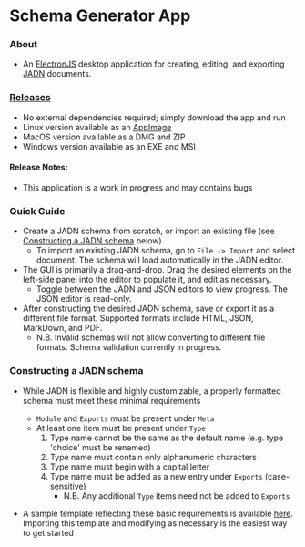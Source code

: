 # Schema Generator App

### About
- An [ElectronJS](https://www.electronjs.org/) desktop application for creating, editing, and exporting [JADN](https://github.com/oasis-open/openc2-jadn-software) documents. 

### [Releases](https://github.com/ScreamBun/electron-schema/releases)
- No external dependencies required; simply download the app and run
- Linux version available as an [AppImage](https://appimage.org/)
- MacOS version available as a DMG and ZIP
- Windows version available as an EXE and MSI
#### Release Notes:
- This application is a work in progress and may contains bugs

### Quick Guide
- Create a JADN schema from scratch, or import an existing file (see [Constructing a JADN schema](#constructing-a-jadn-schema) below)
    - To import an existing JADN schema, go to `File -> Import` and select document. The schema will load automatically in the JADN editor. 
- The GUI is primarily a drag-and-drop. Drag the desired elements on the left-side panel into the editor to populate it, and edit as necessary. 
    - Toggle between the JADN and JSON editors to view progress. The JSON editor is read-only.
- After constructing the desired JADN schema, save or export it as a different file format. Supported formats include HTML, JSON, MarkDown, and PDF. 
    - N.B. Invalid schemas will not allow converting to different file formats. Schema validation currently in progress.

### Constructing a JADN schema
- While JADN is flexible and highly customizable, a properly formatted schema must meet these minimal requirements
    - `Module` and `Exports` must be present under `Meta`
    - At least one item must be present under `Type`
        1. Type name cannot be the same as the default name (e.g. type 'choice' must be renamed)
        2. Type name must contain only alphanumeric characters
        3. Type name must begin with a capital letter
        4. Type name must be added as a new entry under `Exports` (case-sensitive)
            -  N.B. Any additional `Type` items need not be added to `Exports`
            
- A sample template reflecting these basic requirements is available [here](./template.jadn). Importing this template and modifying as necessary is the easiest way to get started
